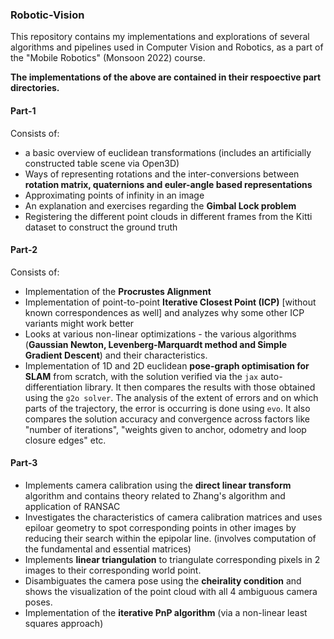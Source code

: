 ### Robotic-Vision

This repository contains my implementations and explorations of several algorithms and pipelines used in Computer Vision and Robotics, as a part of the "Mobile Robotics" (Monsoon 2022) course.

**The implementations of the above are contained in their respoective part directories.**
#### Part-1
Consists of:
* a basic overview of euclidean transformations (includes an artificially constructed table scene via Open3D)
* Ways of representing rotations and the inter-conversions between **rotation matrix, quaternions and euler-angle based representations**
* Approximating points of infinity in an image
* An explanation and exercises regarding the **Gimbal Lock problem**
* Registering the different point clouds in different frames from the Kitti dataset to construct the ground truth

#### Part-2
Consists of: 
* Implementation of the **Procrustes Alignment**
* Implementation of point-to-point **Iterative Closest Point (ICP)** [without known correspondences as well] and analyzes why some other ICP variants might work better
* Looks at various non-linear optimizations - the various algorithms (**Gaussian Newton, Levenberg-Marquardt method and Simple Gradient Descent**) and their characteristics. 
* Implementation of 1D and 2D euclidean **pose-graph optimisation for SLAM** from scratch, with the solution verified via the `jax` auto-differentiation library. It then compares the results with those obtained using the `g2o solver`. The analysis of the extent of errors and on which parts of the trajectory, the error is occurring is done using `evo`. It also compares the solution accuracy and convergence across factors like "number of iterations", "weights given to anchor, odometry and loop closure edges"  etc.

#### Part-3
* Implements camera calibration using the **direct linear transform** algorithm and contains theory related to Zhang's algorithm and application of RANSAC
* Investigates the characteristics of camera calibration matrices and uses epiloar geometry to spot corresponding points in other images by reducing their search within the epipolar line. (involves computation of the fundamental and essential matrices)
* Implements **linear triangulation** to triangulate corresponding pixels in 2 images to their corresponding world point.
* Disambiguates the camera pose using the **cheirality condition** and shows the visualization of the point cloud with all 4 ambiguous camera poses.
* Implementation of the **iterative PnP algorithm** (via a non-linear least squares approach)

